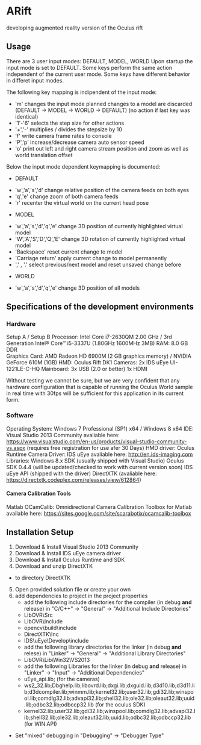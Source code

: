 # ARift
developing augmented reality version of the Oculus rift

## Usage
There are 3 user input modes: DEFAULT, MODEL, WORLD
Upon startup the input mode is set to DEFAULT.
Some keys perform the same action independent of the current user mode.
Some keys have different behavior in differet input modes.

The following key mapping is indipendent of the input mode:
- 'm' changes the input mode 
      planned changes to a model are discarded
      (DEFAULT -> MODEL -> WORLD ->  DEFAULT) 
      (no action if last key was identical)
- '1'-'6' selects the step size for other actions
- '+','-' multiplies / divides the stepsize by 10
- 'f' write camera frame rates to console
- 'P','p' increase/decrease camera auto sensor speed
- 'o' print out left and right camera stream position and zoom as well as world translation offset

Below the input mode dependent keymapping is documented:
* DEFAULT
- 'w','a','s','d' change relative position of the camera feeds on both eyes
- 'q','e' change zoom of both camera feeds
- 'r' recenter the virtual world on the current head pose
* MODEL
- 'w','a','s','d','q','e' change 3D position of currently highlighted virtual model
- 'W','A','S','D','Q','E' change 3D rotation of currently highlighted virtual model
- 'Backspace' reset current change to model
- 'Carriage return' apply current change to model permanently
- ',' , '.' select previous/next model and reset unsaved change before 
* WORLD
- 'w','a','s','d','q','e' change 3D position of all models

## Specifications of the development environments

### Hardware
Setup A / Setup B 
Processor:        Intel Core i7-2630QM 2.00 GHz / 3rd Generation Intel® Core™ i5-3337U (1.80GHz 1600MHz 3MB)
RAM:              8.0 GB DDR  
Graphics Card:    AMD Radeon HD 6900M (2 GB graphics memory) / NVIDIA GeForce 610M (1GB)
HMD:              Oculus Rift DK1
Cameras:          2x IDS uEye UI-1221LE-C-HQ
Mainboard:        3x USB (2.0 or better)
                  1x HDMI

  Without testing we cannot be sure, but we are very confident that any hardware configuration that is capable of running the Oculus World sample in real time with 30fps will be sufficient for this application in its current form.
### Software

Operating System: Windows 7 Professional (SP1) x64 / Windows 8 x64
IDE:              Visual Studio 2013 Community
                  avaliable here: https://www.visualstudio.com/en-us/products/visual-studio-community-vs.aspx 
                  (requires free registration for use afer 30 Days)
HMD driver:       Oculus Runtime
Camera Driver:    IDS uEye 
                  avaliable here: http://en.ids-imaging.com
Libraries:        Windows 8.x SDK (usually shipped with Visual Studio)
                  Oculus SDK 0.4.4 (will be updated/checked to work with current version soon)
                  IDS uEye API (shipped with the driver)
                  DirectXTK (avaliable here: https://directxtk.codeplex.com/releases/view/612864)
#### Camera Calibration Tools

Matlab
  OCamCalib: Omnidirectional Camera Calibration Toolbox for Matlab
  available here: https://sites.google.com/site/scarabotix/ocamcalib-toolbox

## Installation Setup
1. Download & Install Visual Studio 2013 Community
2. Download & Install IDS uEye camera driver
3. Download & Install Oculus Runtime and SDK
4. Download and unzip DirectXTK
  - to directory DirectXTK
5. Open provided solution file or create your own
6. add dependencies to project in the project properties
   - add the following include directories for the compiler (in debug **and** release) in "C/C++" -> "General" -> "Additional Include Directories"
    * LibOVR\Src
    * LibOVR\Include
    * opencv\build\include
    * DirectXTK\Inc
    * IDS\uEye\Develop\include
   - add the following library directories for the linker (in debug **and** relese) in "Linker" -> "General" -> "Additional Library Directories"
    * LibOVR\Lib\Win32\VS2013
   - add the following Libraries for the linker (in debug **and** release)  in "Linker" -> "Input" -> "Additional Dependencies"
    * uEye_api.lib; 
        (for the cameras)
    * ws2_32.lib;Dbghelp.lib;libovrd.lib;dxgi.lib;dxguid.lib;d3d10.lib;d3d11.lib;d3dcompiler.lib;winmm.lib;kernel32.lib;user32.lib;gdi32.lib;winspool.lib;comdlg32.lib;advapi32.lib;shell32.lib;ole32.lib;oleaut32.lib;uuid.lib;odbc32.lib;odbccp32.lib
        (for the oculus SDK)
    * kernel32.lib;user32.lib;gdi32.lib;winspool.lib;comdlg32.lib;advapi32.lib;shell32.lib;ole32.lib;oleaut32.lib;uuid.lib;odbc32.lib;odbccp32.lib
        (for WIN API)
  - Set "mixed" debugging in "Debugging" -> "Debugger Type" 
